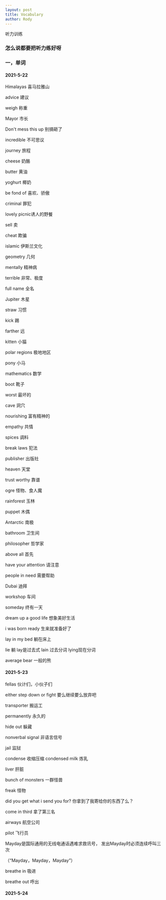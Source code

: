 ```yaml
---
layout: post
title: Vocabulary
author: Rody
---
```


听力训练

### 怎么说都要把听力练好呀

### 一，单词

#### 2021-5-22

Himalayas 喜马拉雅山

advice 建议

weigh 称重

Mayor 市长

Don't mess this up 别搞砸了

incredible 不可思议

journey 旅程

cheese 奶酪

butter 黄油

yoghurt 椰奶

be fond of 喜欢、骄傲

criminal 罪犯

lovely picnic诱人的野餐

sell 卖

cheat 欺骗

islamic 伊斯兰文化

geometry 几何

mentally 精神病

terrible 非常、极度

full name 全名

Jupiter 木星

straw 习惯

kick 踢

farther 远

kitten 小猫

polar regions 极地地区

pony 小马

mathematics 数学

boot 靴子

worst 最坏的

cave 洞穴

nourishing 富有精神的

empathy 共情

spices 调料

break laws 犯法

publisher 出版社

heaven 天堂

trust worthy 靠谱

ogre 怪物、食人魔

rainforest 玉林

puppet 木偶

Antarctic 南极

bathroom 卫生间

philosopher 哲学家

above all 首先

have your attention 请注意

people in need 需要帮助

Dubai 迪拜

workshop 车间

someday 终有一天

dream up a good life 想象美好生活

i was born ready 生来就准备好了

lay in my bed 躺在床上

lie 躺 lay是过去式 lain 过去分词 lying现在分词

average bear 一般的熊

#### 2021-5-23

fellas 伙计们，小伙子们

either step down or fight 要么继续要么放弃吧

transporter 搬运工

permanently 永久的

hide out 躲藏

nonverbal signal 非语言信号

jail 监狱

condense 收缩压缩 condensed milk 炼乳

liver 肝脏

bunch of monsters 一群怪兽

freak 怪物

did you get what i send you for? 你拿到了我寄给你的东西了么？

come in third 拿了第三名

airways 航空公司

pilot 飞行员

Mayday是国际通用的无线电通话遇难求救讯号， 发出Mayday时必须连续呼叫三次

（“Mayday，Mayday，Mayday”）

breathe in  吸进

breathe out 呼出

#### 2021-5-24

